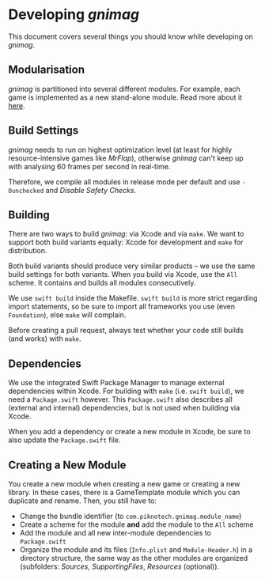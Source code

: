 # Developing _gnimag_

This document covers several things you should know while developing on _gnimag_.



## Modularisation

_gnimag_ is partitioned into several different modules. For example, each game is implemented as a new stand-alone module. Read more about it [here](Modularisation.md).

## Build Settings

_gnimag_ needs to run on highest optimization level (at least for highly resource-intensive games like _MrFlap_), otherwise _gnimag_ can't keep up with analysing 60 frames per second in real-time.

Therefore, we compile all modules in release mode per default and use `-Ounchecked` and _Disable Safety Checks_.

## Building

There are two ways to build _gnimag_: via Xcode and via `make`. We want to support both build variants equally: Xcode for development and `make` for distribution.

Both build variants should produce very similar products – we use the same build settings for both variants. When you build via Xcode, use the `All` scheme. It contains and builds all modules consecutively.

We use `swift build` inside the Makefile. `swift build` is more strict regarding import statements, so be sure to import all frameworks you use (even `Foundation`), else `make` will complain.

Before creating a pull request, always test whether your code still builds (and works) with `make`.

## Dependencies

We use the integrated Swift Package Manager to manage external dependencies within Xcode. For building with `make` (i.e. `swift build`), we need a `Package.swift` however. This `Package.swift` also describes all (external and internal) dependencies, but is not used when building via Xcode.

When you add a dependency or create a new module in Xcode, be sure to also update the `Package.swift` file.

## Creating a New Module

You create a new module when creating a new game or creating a new library. In these cases, there is a GameTemplate module which you can duplicate and rename. Then, you still have to:

+ Change the bundle identifier (to `com.piknotech.gnimag.module_name`)
+ Create a scheme for the module **and** add the module to the `All` scheme
+ Add the module and all new inter-module dependencies to `Package.swift`
+ Organize the module and its files (`Info.plist` and `Module-Header.h`) in a directory structure, the same way as the other modules are organized (subfolders: _Sources_, _SupportingFiles_, _Resources_ (optional)).